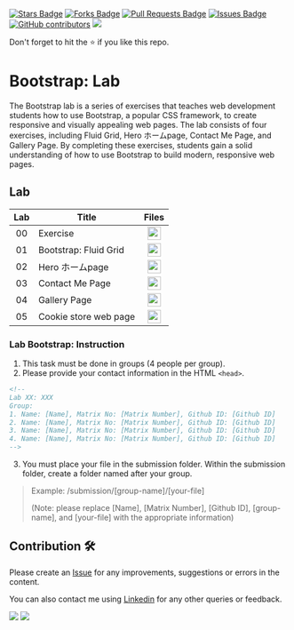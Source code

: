 <a href="https://github.com/drshahizan/learn-php/stargazers"><img src="https://img.shields.io/github/stars/drshahizan/learn-php" alt="Stars Badge"/></a>
<a href="https://github.com/drshahizan/learn-php/network/members"><img src="https://img.shields.io/github/forks/drshahizan/learn-php" alt="Forks Badge"/></a>
<a href="https://github.com/drshahizan/learn-php/pulls"><img src="https://img.shields.io/github/issues-pr/drshahizan/learn-php" alt="Pull Requests Badge"/></a>
<a href="https://github.com/drshahizan/learn-php/issues"><img src="https://img.shields.io/github/issues/drshahizan/learn-php" alt="Issues Badge"/></a>
<a href="https://github.com/drshahizan/learn-php/graphs/contributors"><img alt="GitHub contributors" src="https://img.shields.io/github/contributors/drshahizan/learn-php?color=2b9348"></a>
![](https://visitor-badge.glitch.me/badge?page_id=drshahizan/learn-php)

Don't forget to hit the :star: if you like this repo.

# Bootstrap: Lab
The Bootstrap lab is a series of exercises that teaches web development students how to use Bootstrap, a popular CSS framework, to create responsive and visually appealing web pages. The lab consists of four exercises, including Fluid Grid, Hero ホームpage, Contact Me Page, and Gallery Page. By completing these exercises, students gain a solid understanding of how to use Bootstrap to build modern, responsive web pages.

## Lab

| Lab | Title | Files |
| :-----: | ----- | :------: | 
| 00 | Exercise |<a href="../../lab/bootstrap/exercise" ><img src="../../images/folder_info.png" width="24px" height="24px" ></a> |
| 01 | Bootstrap: Fluid Grid |<a href="../../lab/bootstrap/lab1" ><img src="../../images/folder_info.png" width="24px" height="24px" ></a> |
| 02 | Hero ホームpage |<a href="../../lab/bootstrap/lab2" ><img src="../../images/folder_info.png" width="24px" height="24px"></a>|
| 03 | Contact Me Page |<a href="../../lab/bootstrap/lab3" ><img src="../../images/folder_info.png" width="24px" height="24px" ></a> |
| 04 | Gallery Page |<a href="../../lab/bootstrap/lab4" ><img src="../../images/folder_info.png" width="24px" height="24px" ></a> |
| 05 | Cookie store web page |<a href="../../lab/bootstrap/lab5" ><img src="../../images/folder_info.png" width="24px" height="24px" ></a> |


### Lab Bootstrap: Instruction

1. This task must be done in groups (4 people per group). 
2. Please provide your contact information in the HTML `<head>`.
```html
<!--
Lab XX: XXX
Group:
1. Name: [Name], Matrix No: [Matrix Number], Github ID: [Github ID]
2. Name: [Name], Matrix No: [Matrix Number], Github ID: [Github ID]
3. Name: [Name], Matrix No: [Matrix Number], Github ID: [Github ID]
4. Name: [Name], Matrix No: [Matrix Number], Github ID: [Github ID]
-->
```

3. You must place your file in the submission folder. Within the submission folder, create a folder named after your group.

> Example: /submission/[group-name]/[your-file]
>
> (Note: please replace [Name], [Matrix Number], [Github ID], [group-name], and [your-file] with the appropriate information)


## Contribution 🛠️
Please create an [Issue](https://github.com/drshahizan/learn-php/issues) for any improvements, suggestions or errors in the content.

You can also contact me using [Linkedin](https://www.linkedin.com/in/drshahizan/) for any other queries or feedback.

![](https://komarev.com/ghpvc/?username=drshahizan&label=Views&color=0e75b6&style=flat)
![](https://hit.yhype.me/github/profile?user_id=81284918)


